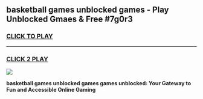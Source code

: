 
## basketball games unblocked games - Play Unblocked Gmaes & Free #7g0r3
<h3>
<a href="https://news.freeplayer.one?title=basketball_games_unblocked_games&ref=03M">CLICK TO PLAY</a></h3>
<hr>

<h3>
<a href="https://news.freeplayer.one?title=basketball_games_unblocked_games&ref=03M">CLICK 2 PLAY</a>
  
</h3>

<a href="https://news.freeplayer.one?title=basketball_games_unblocked_games&ref=03M"><img src="https://clearcache.store/games.png"></a>


**basketball games unblocked games games unblocked: Your Gateway to Fun and Accessible Online Gaming**
